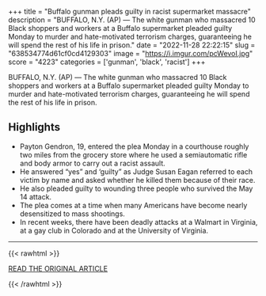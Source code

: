 +++
title = "Buffalo gunman pleads guilty in racist supermarket massacre"
description = "BUFFALO, N.Y. (AP) — The white gunman who massacred 10 Black shoppers and workers at a Buffalo supermarket  pleaded guilty Monday to murder and hate-motivated terrorism charges, guaranteeing he will spend the rest of his life in prison."
date = "2022-11-28 22:22:15"
slug = "638534774d61cf0cd4129303"
image = "https://i.imgur.com/pcWevoI.jpg"
score = "4223"
categories = ['gunman', 'black', 'racist']
+++

BUFFALO, N.Y. (AP) — The white gunman who massacred 10 Black shoppers and workers at a Buffalo supermarket  pleaded guilty Monday to murder and hate-motivated terrorism charges, guaranteeing he will spend the rest of his life in prison.

## Highlights

- Payton Gendron, 19, entered the plea Monday in a courthouse roughly two miles from the grocery store where he used a semiautomatic rifle and body armor to carry out a racist assault.
- He answered “yes” and ‘guilty” as Judge Susan Eagan referred to each victim by name and asked whether he killed them because of their race.
- He also pleaded guilty to wounding three people who survived the May 14 attack.
- The plea comes at a time when many Americans have become nearly desensitized to mass shootings.
- In recent weeks, there have been deadly attacks at a Walmart in Virginia, at a gay club in Colorado and at the University of Virginia.

---

{{< rawhtml >}}
  <p class="article-category">
    <a target="_blank" href="https://apnews.com/article/buffalo-supermarket-shooting-crime-shootings-race-and-ethnicity-4a4dcf6e12c598d1f0a372227760b93f">READ THE ORIGINAL ARTICLE</a>
  </p>
{{< /rawhtml >}}

